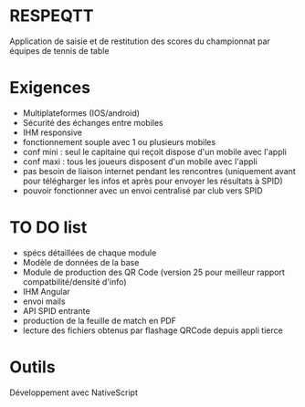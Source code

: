 # RESPEQTT
Application de saisie et de restitution des scores du championnat par équipes de tennis de table

# Exigences
- Multiplateformes (IOS/android)
- Sécurité des échanges entre mobiles
- IHM responsive
- fonctionnement souple avec 1 ou plusieurs mobiles
- conf mini : seul le capitaine qui reçoit  dispose d'un mobile avec l'appli
- conf maxi : tous les joueurs disposent d'un mobile avec l'appli
- pas besoin de liaison internet pendant les rencontres (uniquement avant pour télégharger les infos et après pour envoyer les résultats à SPID)
- pouvoir fonctionner avec un envoi centralisé  par club vers SPID

# TO DO list
- spécs détaillées de chaque module	
- Modèle de données de la base
- Module de production des QR Code (version 25 pour meilleur rapport compatbilité/densité d'info)
- IHM Angular
- envoi mails
- API SPID entrante
- production de la feuille de match en PDF
- lecture des fichiers obtenus par flashage QRCode depuis appli tierce

# Outils
Développement avec NativeScript

